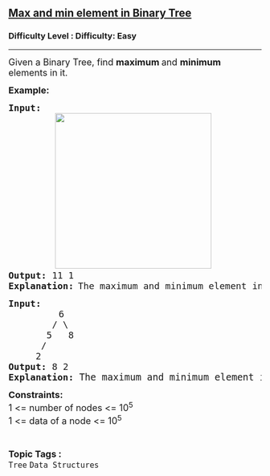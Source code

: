 <h2><a href="https://www.geeksforgeeks.org/problems/max-and-min-element-in-binary-tree/1?page=1&category=Tree&difficulty=Easy,Medium&status=unsolved,attempted&sortBy=accuracy">Max and min element in Binary Tree</a></h2><h3>Difficulty Level : Difficulty: Easy</h3><hr><div class="problems_problem_content__Xm_eO"><p><span style="font-size: 18px;">Given a Binary Tree, find <strong>maximum </strong>and <strong>minimum </strong>elements in it.</span></p>
<p><span style="font-size: 18px;"><strong>Example:</strong></span></p>
<pre><span style="font-size: 18px;"><strong>Input: </strong>
</span>           <img style="height: 310px; width: 311px;" src="https://contribute.geeksforgeeks.org/wp-content/uploads/maxMin.png" alt="">
<span style="font-size: 18px;"><strong>Output: </strong>11 1
<strong>Explanation:</strong></span> <span style="font-size: 18px;">The maximum and minimum element in this binary tree is 11 and 1 respectively.</span></pre>
<pre><span style="font-size: 18px;"><strong>Input: </strong></span>
        <span style="font-size: 18px;">   6
&nbsp;       / \
&nbsp;      5   8
&nbsp;     /
&nbsp;    2</span>
<span style="font-size: 18px;"><strong>Output: </strong>8 2<br><strong>Explanation: </strong></span><span style="font-size: 14pt;">The maximum and minimum element in this binary tree is 8 and 2 respectively.</span></pre>
<p><span style="font-size: 18px;"><strong>Constraints:</strong><br>1 &lt;= number of nodes &lt;= 10<sup>5</sup><br>1 &lt;= data of a node &lt;= 10<sup>5</sup></span></p></div><br><p><span style=font-size:18px><strong>Topic Tags : </strong><br><code>Tree</code>&nbsp;<code>Data Structures</code>&nbsp;